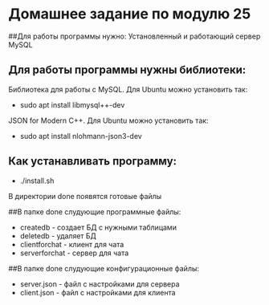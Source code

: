 # Домашнее задание по модулю 25

##Для работы программы нужно:
Установленный и работающий сервер MySQL

## Для работы программы нужны библиотеки:
Библиотека для работы с MySQL. Для Ubuntu можно установить так:
* sudo apt install libmysql++-dev

JSON for Modern C++. Для Ubuntu можно установить так:
* sudo apt install nlohmann-json3-dev

## Как устанавливать программу:
* ./install.sh

В директории done появятся готовые файлы

##В папке done слудующие программные файлы:
* createdb - создает БД с нужными таблицами
* deletedb - удаляет БД
* clientforchat - клиент для чата
* serverforchat - сервер для чата

##В папке done слудующие конфигурационные файлы:
* server.json - файл с настройками для сервера
* client.json - файл с настройками для клиента 
